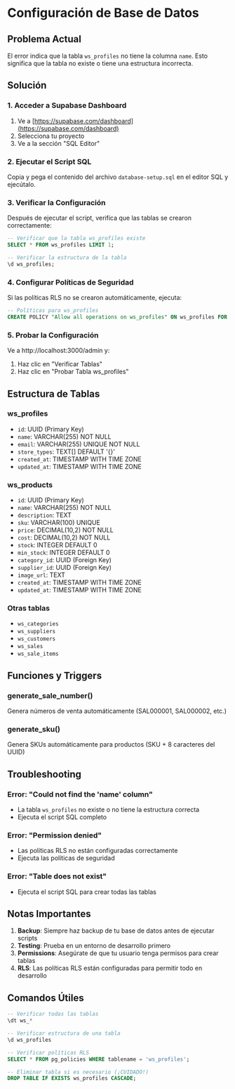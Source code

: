 # Configuración de Base de Datos

## Problema Actual
El error indica que la tabla `ws_profiles` no tiene la columna `name`. Esto significa que la tabla no existe o tiene una estructura incorrecta.

## Solución

### 1. Acceder a Supabase Dashboard
1. Ve a [https://supabase.com/dashboard](https://supabase.com/dashboard)
2. Selecciona tu proyecto
3. Ve a la sección "SQL Editor"

### 2. Ejecutar el Script SQL
Copia y pega el contenido del archivo `database-setup.sql` en el editor SQL y ejecútalo.

### 3. Verificar la Configuración
Después de ejecutar el script, verifica que las tablas se crearon correctamente:

```sql
-- Verificar que la tabla ws_profiles existe
SELECT * FROM ws_profiles LIMIT 1;

-- Verificar la estructura de la tabla
\d ws_profiles;
```

### 4. Configurar Políticas de Seguridad
Si las políticas RLS no se crearon automáticamente, ejecuta:

```sql
-- Políticas para ws_profiles
CREATE POLICY "Allow all operations on ws_profiles" ON ws_profiles FOR ALL USING (true);
```

### 5. Probar la Configuración
Ve a http://localhost:3000/admin y:
1. Haz clic en "Verificar Tablas"
2. Haz clic en "Probar Tabla ws_profiles"

## Estructura de Tablas

### ws_profiles
- `id`: UUID (Primary Key)
- `name`: VARCHAR(255) NOT NULL
- `email`: VARCHAR(255) UNIQUE NOT NULL
- `store_types`: TEXT[] DEFAULT '{}'
- `created_at`: TIMESTAMP WITH TIME ZONE
- `updated_at`: TIMESTAMP WITH TIME ZONE

### ws_products
- `id`: UUID (Primary Key)
- `name`: VARCHAR(255) NOT NULL
- `description`: TEXT
- `sku`: VARCHAR(100) UNIQUE
- `price`: DECIMAL(10,2) NOT NULL
- `cost`: DECIMAL(10,2) NOT NULL
- `stock`: INTEGER DEFAULT 0
- `min_stock`: INTEGER DEFAULT 0
- `category_id`: UUID (Foreign Key)
- `supplier_id`: UUID (Foreign Key)
- `image_url`: TEXT
- `created_at`: TIMESTAMP WITH TIME ZONE
- `updated_at`: TIMESTAMP WITH TIME ZONE

### Otras tablas
- `ws_categories`
- `ws_suppliers`
- `ws_customers`
- `ws_sales`
- `ws_sale_items`

## Funciones y Triggers

### generate_sale_number()
Genera números de venta automáticamente (SAL000001, SAL000002, etc.)

### generate_sku()
Genera SKUs automáticamente para productos (SKU + 8 caracteres del UUID)

## Troubleshooting

### Error: "Could not find the 'name' column"
- La tabla `ws_profiles` no existe o no tiene la estructura correcta
- Ejecuta el script SQL completo

### Error: "Permission denied"
- Las políticas RLS no están configuradas correctamente
- Ejecuta las políticas de seguridad

### Error: "Table does not exist"
- Ejecuta el script SQL para crear todas las tablas

## Notas Importantes

1. **Backup**: Siempre haz backup de tu base de datos antes de ejecutar scripts
2. **Testing**: Prueba en un entorno de desarrollo primero
3. **Permissions**: Asegúrate de que tu usuario tenga permisos para crear tablas
4. **RLS**: Las políticas RLS están configuradas para permitir todo en desarrollo

## Comandos Útiles

```sql
-- Verificar todas las tablas
\dt ws_*

-- Verificar estructura de una tabla
\d ws_profiles

-- Verificar políticas RLS
SELECT * FROM pg_policies WHERE tablename = 'ws_profiles';

-- Eliminar tabla si es necesario (¡CUIDADO!)
DROP TABLE IF EXISTS ws_profiles CASCADE;
``` 